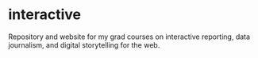 # interactive
Repository and website for my grad courses on interactive reporting, data journalism, and digital storytelling for the web.
